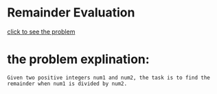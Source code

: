 # Remainder Evaluation




[click to see the problem](https://practice.geeksforgeeks.org/problems/remainder-evaluation3755/1?page=3&difficulty[]=-2&sortBy=submissions)



 # the problem explination:
    Given two positive integers num1 and num2, the task is to find the remainder when num1 is divided by num2.



 
 